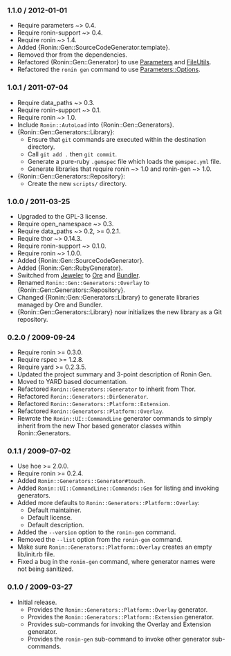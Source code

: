 ### 1.1.0 / 2012-01-01

* Require parameters ~> 0.4.
* Require ronin-support ~> 0.4.
* Require ronin ~> 1.4.
* Added {Ronin::Gen::SourceCodeGenerator.template}.
* Removed thor from the dependencies.
* Refactored {Ronin::Gen::Generator} to use
  [Parameters](http://github.com/postmodern/parameters) and
  [FileUtils](http://rubydoc.info/stdlib/fileutils/1.9.2/file/README.rdoc).
* Refactored the `ronin gen` command to use
  [Parameters::Options](http://rubydoc.info/gems/parameters/0.4.0/Parameters/Options).

### 1.0.1 / 2011-07-04

* Require data_paths ~> 0.3.
* Require ronin-support ~> 0.1.
* Require ronin ~> 1.0.
* Include `Ronin::AutoLoad` into {Ronin::Gen::Generators}.
* {Ronin::Gen::Generators::Library}:
  * Ensure that `git` commands are executed within the destination
    directory.
  * Call `git add .` then `git commit`.
  * Generate a pure-ruby `.gemspec` file which loads the `gemspec.yml` file.
  * Generate libraries that require ronin ~> 1.0 and ronin-gen ~> 1.0.
* {Ronin::Gen::Generators::Repository}:
  * Create the new `scripts/` directory.

### 1.0.0 / 2011-03-25

* Upgraded to the GPL-3 license.
* Require open_namespace ~> 0.3.
* Require data_paths ~> 0.2, >= 0.2.1.
* Require thor ~> 0.14.3.
* Require ronin-support ~> 0.1.0.
* Require ronin ~> 1.0.0.
* Added {Ronin::Gen::SourceCodeGenerator}.
* Added {Ronin::Gen::RubyGenerator}.
* Switched from [Jeweler](https://github.com/technicalpickles/jeweler)
  to [Ore](http://github.com/ruby-ore/ore) and [Bundler](http://gembundler.com).
* Renamed `Ronin::Gen::Generators::Overlay` to
  {Ronin::Gen::Generators::Repository}.
* Changed {Ronin::Gen::Generators::Library} to generate libraries managed
  by Ore and Bundler.
* {Ronin::Gen::Generators::Library} now initializes the new library as a
  Git repository.

### 0.2.0 / 2009-09-24

* Require ronin >= 0.3.0.
* Require rspec >= 1.2.8.
* Require yard >= 0.2.3.5.
* Updated the project summary and 3-point description of Ronin Gen.
* Moved to YARD based documentation.
* Refactored `Ronin::Generators::Generator` to inherit from Thor.
* Refactored `Ronin::Generators::DirGenerator`.
* Refactored `Ronin::Generators::Platform::Extension`.
* Refactored `Ronin::Generators::Platform::Overlay`.
* Rewrote the `Ronin::UI::CommandLine` generator commands to simply inherit
  from the new Thor based generator classes within Ronin::Generators.

### 0.1.1 / 2009-07-02

* Use hoe >= 2.0.0.
* Require ronin >= 0.2.4.
* Added `Ronin::Generators::Generator#touch`.
* Added `Ronin::UI::CommandLine::Commands::Gen` for listing and
  invoking generators.
* Added more defaults to `Ronin::Generators::Platform::Overlay`:
  * Default maintainer.
  * Default license.
  * Default description.
* Added the `--version` option to the `ronin-gen` command.
* Removed the `--list` option from the `ronin-gen` command.
* Make sure `Ronin::Generators::Platform::Overlay` creates an
  empty lib/init.rb file.
* Fixed a bug in the `ronin-gen` command, where generator names
  were not being sanitized.

### 0.1.0 / 2009-03-27

* Initial release.
  * Provides the `Ronin::Generators::Platform::Overlay` generator.
  * Provides the `Ronin::Generators::Platform::Extension` generator.
  * Provides sub-commands for invoking the Overlay and Extension generator.
  * Provides the `ronin-gen` sub-command to invoke other generator
    sub-commands.

